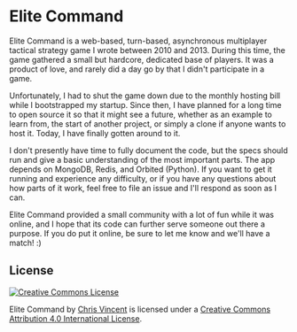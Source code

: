 # Elite Command

Elite Command is a web-based, turn-based, asynchronous multiplayer tactical
strategy game I wrote between 2010 and 2013. During this time, the game
gathered a small but hardcore, dedicated base of players. It was a product of
love, and rarely did a day go by that I didn't participate in a game.

Unfortunately, I had to shut the game down due to the monthly hosting bill
while I bootstrapped my startup. Since then, I have planned for a long time to
open source it so that it might see a future, whether as an example to learn
from, the start of another project, or simply a clone if anyone wants to host
it. Today, I have finally gotten around to it.

I don't presently have time to fully document the code, but the specs should
run and give a basic understanding of the most important parts. The app depends
on MongoDB, Redis, and Orbited (Python). If you want to get it running and
experience any difficulty, or if you have any questions about how parts of it
work, feel free to file an issue and I'll respond as soon as I can.

Elite Command provided a small community with a lot of fun while it was online,
and I hope that its code can further serve someone out there a purpose. If you
do put it online, be sure to let me know and we'll have a match! :)

## License

[![Creative Commons
License](https://i.creativecommons.org/l/by/4.0/88x31.png)](http://creativecommons.org/licenses/by/4.0/)

Elite Command by [Chris Vincent](http://www.chrisvincentonrails.com/) is
licensed under a [Creative Commons Attribution 4.0 International
License](http://creativecommons.org/licenses/by/4.0/).
